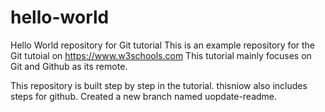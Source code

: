 # hello-world
Hello World repository for Git tutorial
This is an example repository for the Git tutoial on https://www.w3schools.com
This tutorial mainly focuses on Git and Github as its remote.

This repository is built step by step in the tutorial.
thisniow also includes steps for github.
Created a new branch named uopdate-readme.
